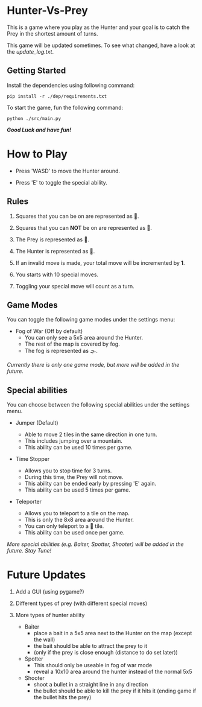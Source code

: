 # Hunter-Vs-Prey
This is a game where you play as the Hunter and your goal is to catch the Prey in the shortest amount of turns. 

This game will be updated sometimes. To see what changed, have a look at the *update_log.txt*.

## Getting Started
Install the dependencies using following command:

    pip install -r ./dep/requirements.txt

To start the game, fun the following command:

    python ./src/main.py

***Good Luck and have fun!***

# How to Play
* Press 'WASD' to move the Hunter around.

* Press 'E' to toggle the special ability.

## Rules
1. Squares that you can be on are represented as 🌳.

2. Squares that you can **NOT** be on are represented as 🗻.

3. The Prey is represented as 👨.

4. The Hunter is represented as 🦊.

5. If an invalid move is made, your total move will be incremented by **1**.

6. You starts with 10 special moves.

7. Toggling your special move will count as a turn.

## Game Modes
You can toggle the following game modes under the settings menu:

- Fog of War (Off by default)
    - You can only see a 5x5 area around the Hunter.
    - The rest of the map is covered by fog.
    - The fog is represented as 🌫️.

*Currently there is only one game mode, but more will be added in the future.*

## Special abilities

You can choose between the following special abilities under the settings menu.

- Jumper (Default)
    - Able to move 2 tiles in the same direction in one turn.
    - This includes jumping over a mountain.
    - This ability can be used 10 times per game.

- Time Stopper
    - Allows you to stop time for 3 turns.
    - During this time, the Prey will not move.
    - This ability can be ended early by pressing 'E' again.
    - This ability can be used 5 times per game.

- Teleporter
    - Allows you to teleport to a tile on the map.
    - This is only the 8x8 area around the Hunter.
    - You can only teleport to a 🌳 tile.
    - This ability can be used once per game.

*More special abilities (e.g. Baiter, Spotter, Shooter) will be added in the future. Stay Tune!*

# Future Updates

1. Add a GUI (using pygame?)

2. Different types of prey (with different special moves)

3. More types of hunter ability
    - Baiter
        - place a bait in a 5x5 area next to the Hunter on the map (except the wall)
        - the bait should be able to attract the prey to it
        - (only if the prey is close enough (distance to do set later))
    - Spotter
        - This should only be useable in fog of war mode
        - reveal a 10x10 area around the hunter instead of the normal 5x5
    - Shooter
        - shoot a bullet in a straight line in any direction
        - the bullet should be able to kill the prey if it hits it (ending game if the bullet hits the prey)